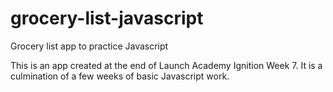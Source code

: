 # grocery-list-javascript
Grocery list app to practice Javascript

This is an app created at the end of Launch Academy Ignition Week 7. It is a culmination of a few weeks of basic Javascript work.
